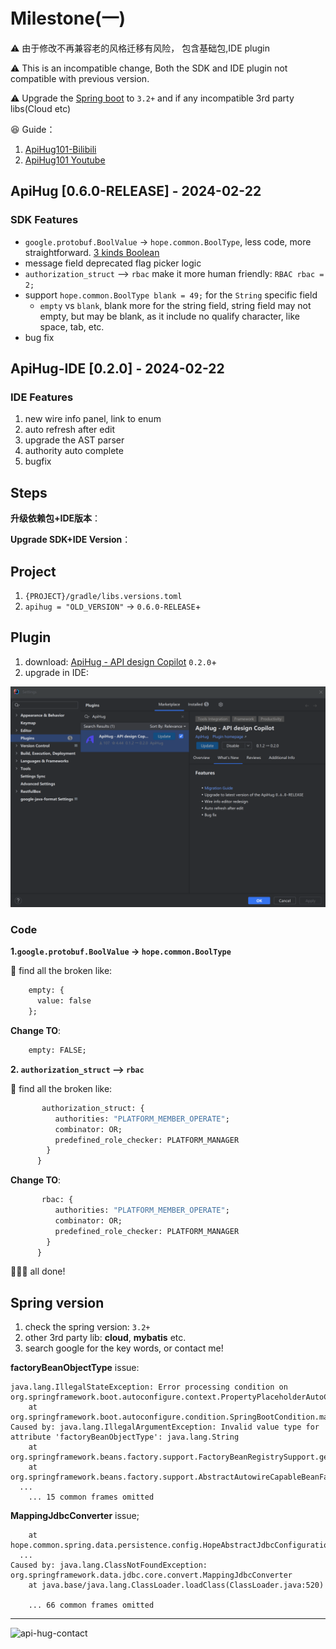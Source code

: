 # Milestone(一)

⚠️ 由于修改不再兼容老的风格迁移有风险， 包含基础包,IDE plugin

⚠️ This is an incompatible change, Both the SDK and IDE plugin not compatible with previous version.

⚠️ Upgrade the [Spring boot](#spring-version) to `3.2+` and if any incompatible 3rd party libs(Cloud etc)

😆 Guide：

1. [ApiHug101-Bilibili](https://www.bilibili.com/video/BV1KK421k7J8/)
2. [ApiHug101 Youtube](https://youtube.com/@ApiHug?si=C1yw0poHA01zbmyj)

## ApiHug [0.6.0-RELEASE] -  2024-02-22

### SDK Features

- `google.protobuf.BoolValue` -> `hope.common.BoolType`, less code, more straightforward. [3 kinds Boolean](../blog/2024Q1/20240222-3-kinds-boolean-issue.md)
- message field deprecated flag picker logic
- `authorization_struct`  --> `rbac` make it more human friendly: `RBAC rbac = 2;`
- support `hope.common.BoolType blank = 49;` for the `String` specific field
   - `empty` vs `blank`,  blank more for the string field, string field may not empty, but may be blank, as it include no qualify character, like space, tab, etc.
- bug fix

## ApiHug-IDE [0.2.0] -  2024-02-22

### IDE Features

1. new wire info panel, link to enum
2. auto refresh after edit
3. upgrade the AST parser
4. authority auto complete
5. bugfix

## Steps

**升级依赖包+IDE版本**：

**Upgrade SDK+IDE Version**：

## Project

1. `{PROJECT}/gradle/libs.versions.toml`
2. `apihug = "OLD_VERSION"` -> `0.6.0-RELEASE`+

## Plugin

1. download: [ApiHug - API design Copilot](https://plugins.jetbrains.com/plugin/23534-apihug--api-design-copilot)  `0.2.0`+
2. upgrade in IDE:

![milestone02](../public/image/blogs/milstone02.png)

### Code

**1.`google.protobuf.BoolValue` -> `hope.common.BoolType`**

🏁 find all the broken like:

```proto
    empty: {
      value: false
    };
```

**Change TO**:

```proto
    empty: FALSE;
```

**2. `authorization_struct`  --> `rbac`**

🏁 find all the broken like:

```proto
       authorization_struct: {
          authorities: "PLATFORM_MEMBER_OPERATE";
          combinator: OR;
          predefined_role_checker: PLATFORM_MANAGER
        }
      }
```

**Change TO**:

```proto
       rbac: {
          authorities: "PLATFORM_MEMBER_OPERATE";
          combinator: OR;
          predefined_role_checker: PLATFORM_MANAGER
        }
      }
```

🥳🥳🥳 all done!

## Spring version

1. check the spring version: `3.2+`
2. other 3rd party lib: **cloud**, **mybatis** etc.
3. search google for the key words, or contact me!

**factoryBeanObjectType** issue:

```shell
java.lang.IllegalStateException: Error processing condition on org.springframework.boot.autoconfigure.context.PropertyPlaceholderAutoConfiguration.propertySourcesPlaceholderConfigurer
	at org.springframework.boot.autoconfigure.condition.SpringBootCondition.matches(SpringBootCondition.java:60)
Caused by: java.lang.IllegalArgumentException: Invalid value type for attribute 'factoryBeanObjectType': java.lang.String
	at org.springframework.beans.factory.support.FactoryBeanRegistrySupport.getTypeForFactoryBeanFromAttributes(FactoryBeanRegistrySupport.java:86)
	at org.springframework.beans.factory.support.AbstractAutowireCapableBeanFactory.getTypeForFactoryBean(AbstractAutowireCapableBeanFactory.java:837)
  ...
	... 15 common frames omitted
```

**MappingJdbcConverter** issue;

```shell
	at hope.common.spring.data.persistence.config.HopeAbstractJdbcConfiguration.jdbcConverter(HopeAbstractJdbcConfiguration.java:133)
  ...
Caused by: java.lang.ClassNotFoundException: org.springframework.data.jdbc.core.convert.MappingJdbcConverter
	at java.base/java.lang.ClassLoader.loadClass(ClassLoader.java:520)

	... 66 common frames omitted
```

---

![api-hug-contact](../public/image/apihug-001.gif)